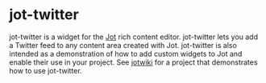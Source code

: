 # jot-twitter

jot-twitter is a widget for the [Jot](http://github.com/boutell/jot) rich content editor. jot-twitter lets you add a Twitter feed to any content area created with Jot. jot-twitter is also intended as a demonstration of how to add custom widgets to Jot and enable their use in your project. See [jotwiki](http://github.com/boutell/jotwiki) for a project that demonstrates how to use jot-twitter.

